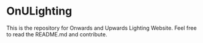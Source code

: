 # OnULighting
This is the repository for Onwards and Upwards Lighting Website. Feel free to read the README.md and contribute.
